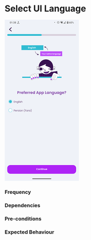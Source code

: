 # Select UI Language

![SelectUILanguage](../_media/Onboarding/SelecUILanguage.png)

### Frequency



### Dependencies



### Pre-conditions



### Expected Behaviour


